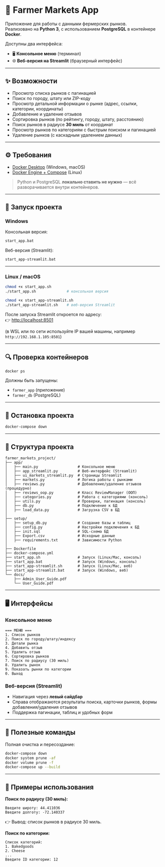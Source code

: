 # 🌾 Farmer Markets App

Приложение для работы с данными фермерских рынков.  
Реализовано на **Python 3**, с использованием **PostgreSQL** в контейнере **Docker**.  

Доступны два интерфейса:
- 🖥️ **Консольное меню** (терминал)  
- 🌐 **Веб-версия на Streamlit** (браузерный интерфейс)  

---

## ✨ Возможности
- Просмотр списка рынков с пагинацией  
- Поиск по городу, штату или ZIP-коду  
- Просмотр детальной информации о рынке (адрес, ссылки, категории, координаты)  
- Добавление и удаление отзывов  
- Сортировка рынков (по рейтингу, городу, штату, расстоянию)  
- Поиск рынков в радиусе **30 миль** от координат  
- Просмотр рынков по категориям с быстрым поиском и пагинацией  
- Удаление рынков (с каскадным удалением данных)  

---

## ⚙️ Требования
- [Docker Desktop](https://www.docker.com/products/docker-desktop) (Windows, macOS)  
- [Docker Engine + Compose](https://docs.docker.com/engine/install/) (Linux)  

> Python и PostgreSQL **локально ставить не нужно** — всё разворачивается внутри контейнеров.

---

## 🚀 Запуск проекта

### Windows
Консольная версия:
```bat
start_app.bat
```

Веб-версия (Streamlit):
```bat
start_app-streamlit.bat
```

---

### Linux / macOS
```bash
chmod +x start_app.sh
./start_app.sh              # консольная версия

chmod +x start_app-streamlit.sh
./start_app-streamlit.sh    # веб-версия Streamlit
```

После запуска Streamlit откроется по адресу:  
👉 [http://localhost:8501](http://localhost:8501)  

(в WSL или по сети используйте IP вашей машины, например `http://192.168.1.105:8501`)

---

## 🔍 Проверка контейнеров
```bash
docker ps
```
Должны быть запущены:
- `farmer_app` (приложение)  
- `farmer_db` (PostgreSQL)  

---

## 🛑 Остановка проекта
```bash
docker-compose down
```

---

## 📂 Структура проекта
```
farmer_markets_project/
├── app/
│   ├── main.py                  # Консольное меню
│   ├── app_streamlit.py         # Веб-интерфейс (Streamlit)
│   ├── ui_markets_streamlit.py  # Страницы Streamlit
│   ├── markets.py               # Логика работы с рынками
│   ├── reviews.py               # Добавление/удаление отзывов (процедурно)
│   ├── reviews_oop.py           # Класс ReviewManager (ООП)
│   ├── categories.py            # Работа с категориями (консоль)
│   ├── utils.py                 # Проверки, пагинация (консоль)
│   ├── db.py                    # Подключение к БД
│   ├── load_data.py             # Загрузка CSV в БД
│
├── setup/
│   ├── setup_db.py              # Создание базы и таблиц
│   ├── config.py                # Настройки подключения к БД
│   ├── init.sql                 # SQL-схема БД
│   ├── Export.csv               # Исходные данные
│   ├── requirements.txt         # Зависимости Python
│
├── Dockerfile
├── docker-compose.yml
├── start_app.sh                 # Запуск (Linux/Mac, консоль)
├── start_app.bat                # Запуск (Windows, консоль)
├── start_app-streamlit.sh       # Запуск (Linux/Mac, веб)
├── start_app-streamlit.bat      # Запуск (Windows, веб)
└── docs/
    ├── Admin_User_Guide.pdf
    └── User_Guide.pdf
```

---

## 🖥️ Интерфейсы

### Консольное меню
```
=== МЕНЮ ===
1. Список рынков
2. Поиск по городу/штату/индексу
3. Детали рынка
4. Добавить отзыв
5. Удалить отзыв
6. Сортировка рынков
7. Поиск по радиусу (30 миль)
8. Удалить рынок
9. Показать рынки по категории
0. Выход
```

### Веб-версия (Streamlit)
- Навигация через **левый сайдбар**  
- Справа отображаются результаты поиска, карточки рынков, формы добавления/удаления отзывов  
- Поддержка пагинации, таблиц и удобных форм  

---

## 🔧 Полезные команды
Полная очистка и пересоздание:
```bash
docker-compose down
docker system prune -af
docker volume prune -f
docker-compose up --build
```

---

## 📸 Примеры использования

**Поиск по радиусу (30 миль):**
```
Введите широту: 44.411036
Введите долготу: -72.140337
```
👉 Вывод: список рынков в радиусе 30 миль.

**Поиск по категории:**
```
Список категорий:
1. Bakedgoods
2. Cheese
...
Введите ID категории: 12
```
